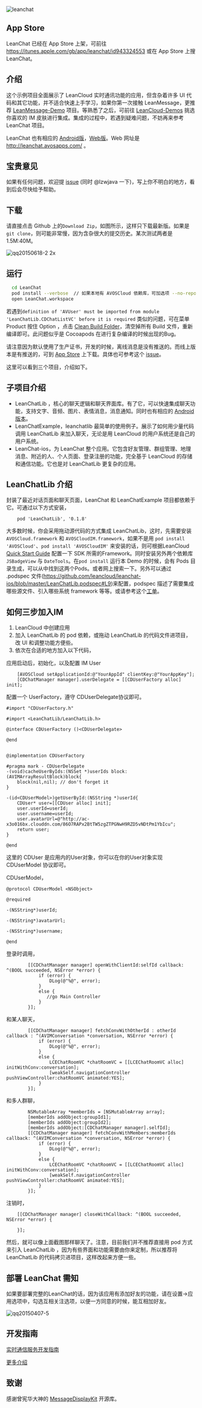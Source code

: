 ![leanchat](https://cloud.githubusercontent.com/assets/5022872/8431636/4eff0aca-1f6d-11e5-8728-f8f450dac380.gif)

## App Store  
LeanChat 已经在 App Store 上架，可前往 https://itunes.apple.com/gb/app/leanchat/id943324553 或在 App Store 上搜 LeanChat。

## 介绍
这个示例项目全面展示了 LeanCloud 实时通讯功能的应用，但含杂着许多 UI 代码和其它功能，并不适合快速上手学习，如果你第一次接触 LeanMessage，更推荐 [LeanMessage-Demo](https://github.com/leancloud/LeanMessage-Demo) 项目。等熟悉了之后，可前往 [LeanCloud-Demos](https://github.com/leancloud/leancloud-demos) 挑选你喜欢的 IM 皮肤进行集成。集成的过程中，若遇到疑难问题，不妨再来参考 LeanChat 项目。

LeanChat 也有相应的 [Android版](https://github.com/leancloud/leanchat-android)，[Web版](https://github.com/leancloud/leanchat-cloudcode)。Web 网址是 http://leanchat.avosapps.com/ 。

## 宝贵意见

如果有任何问题，欢迎提 [issue](https://github.com/leancloud/leanchat-ios/issues) (同时 @lzwjava 一下)，写上你不明白的地方，看到后会尽快给予帮助。

## 下载
请直接点击 Github 上的`Download Zip`，如图所示，这样只下载最新版。如果是 `git clone`，则可能非常慢，因为含杂很大的提交历史。某次测试两者是1.5M:40M。

![qq20150618-2 2x](https://cloud.githubusercontent.com/assets/5022872/8223520/4c25415a-15ab-11e5-912d-b5dab916ce86.png)

## 运行
```bash
  cd LeanChat
  pod install --verbose  // 如果本地有 AVOSCloud 依赖库，可加选项 --no-repo-update 加快速度
  open LeanChat.workspace
```

若遇到`definition of 'AVUser' must be imported from module 'LeanChatLib.CDChatListVC' before it is required` 类似的问题，可在菜单 Product 按住 Option ，点击 [Clean Build Folder](http://stackoverflow.com/questions/8087065/xcode-4-clean-vs-clean-build-folder)，清空掉所有 Build 文件，重新编译即可。此问题似乎是 Cocoapods 在进行复杂编译的时候出现的Bug。

请注意因为默认使用了生产证书，开发的时候，离线消息是没有推送的。而线上版本是有推送的，可到 [App Store](https://itunes.apple.com/gb/app/leanchat/id943324553 ) 上下载。具体也可参考这个 [issue](https://github.com/leancloud/leanchat-ios/issues/40)。

这里可以看到三个项目，介绍如下。

## 子项目介绍
* LeanChatLib ，核心的聊天逻辑和聊天界面库。有了它，可以快速集成聊天功能，支持文字、音频、图片、表情消息，消息通知。同时也有相应的 [Android 版本](https://github.com/leancloud/leanchat-android)。
* LeanChatExample，leanchatlib 最简单的使用例子。展示了如何用少量代码调用 LeanChatLib 来加入聊天，无论是用 LeanCloud 的用户系统还是自己的用户系统。
* LeanChat-ios，为 LeanChat 整个应用。它包含好友管理、群组管理、地理消息、附近的人、个人页面、登录注册的功能，完全基于 LeanCloud 的存储和通信功能。它也是对 LeanChatLib 更复杂的应用。

## LeanChatLib 介绍

封装了最近对话页面和聊天页面，LeanChat 和 LeanChatExample 项目都依赖于它。可通过以下方式安装，
```
    pod 'LeanChatLib', '0.1.8'
```

大多数时候，你会采用拖动源代码的方式集成 LeanChatLib，这时，先需要安装 `AVOSCloud.framework` 和 `AVOSCloudIM.framework`，如果不是用 `pod install 'AVOSCloud'`、`pod install 'AVOSCloudIM'` 来安装的话，则可根据LeanCloud [Quick Start Guide](https://leancloud.cn/docs/start.html) 配置一下 SDK 所需的Framework。同时安装另外两个依赖库`JSBadgeView` 与 `DateTools`。在` pod install ` 运行本 Demo 的时候，会有 Pods 目录生成，可以从中找到这两个Pods。或者网上搜索一下。另外可以通过 .podspec 文件(https://github.com/leancloud/leanchat-ios/blob/master/LeanChatLib.podspec#L9)来配置，podspec 描述了需要集成哪些源文件、引入哪些系统 framework 等等。或请参考这个[工单](https://ticket.leancloud.cn/tickets/7666)。

## 如何三步加入IM
1. LeanCloud 中创建应用       
2. 加入 LeanChatLib 的 pod 依赖，或拖动 LeanChatLib 的代码文件进项目，改 UI 和调整功能方便些。
3. 依次在合适的地方加入以下代码，

应用启动后，初始化，以及配置 IM User
```objc
    [AVOSCloud setApplicationId:@"YourAppId" clientKey:@"YourAppKey"];
    [CDChatManager manager].userDelegate = [[CDUserFactory alloc] init];
```

配置一个 UserFactory，遵守 CDUserDelegate协议即可。

```objc
#import "CDUserFactory.h"

#import <LeanChatLib/LeanChatLib.h>

@interface CDUserFactory ()<CDUserDelegate>

@end


@implementation CDUserFactory

#pragma mark - CDUserDelegate
-(void)cacheUserByIds:(NSSet *)userIds block:(AVIMArrayResultBlock)block{
    block(nil,nil); // don't forget it
}

-(id<CDUserModel>)getUserById:(NSString *)userId{
    CDUser* user=[[CDUser alloc] init];
    user.userId=userId;
    user.username=userId;
    user.avatarUrl=@"http://ac-x3o016bx.clouddn.com/86O7RAPx2BtTW5zgZTPGNwH9RZD5vNDtPm1YbIcu";
    return user;
}

@end

```

这里的 CDUser 是应用内的User对象，你可以在你的User对象实现 CDUserModel 协议即可。

CDUserModel，
```objc
@protocol CDUserModel <NSObject>

@required

-(NSString*)userId;

-(NSString*)avatarUrl;

-(NSString*)username;

@end
```

登录时调用，
```objc
        [[CDChatManager manager] openWithClientId:selfId callback: ^(BOOL succeeded, NSError *error) {
            if (error) {
                DLog(@"%@", error);
            }
            else {
               //go Main Controller
            }
        }];
```

和某人聊天，
```objc
        [[CDChatManager manager] fetchConvWithOtherId : otherId callback : ^(AVIMConversation *conversation, NSError *error) {
            if (error) {
                DLog(@"%@", error);
            }
            else {
                LCEChatRoomVC *chatRoomVC = [[LCEChatRoomVC alloc] initWithConv:conversation];
                [weakSelf.navigationController pushViewController:chatRoomVC animated:YES];
            }
        }];
```

和多人群聊，
```objc
        NSMutableArray *memberIds = [NSMutableArray array];
        [memberIds addObject:groupId1];
        [memberIds addObject:groupId2];
        [memberIds addObject:[CDChatManager manager].selfId];
        [[CDChatManager manager] fetchConvWithMembers:memberIds callback: ^(AVIMConversation *conversation, NSError *error) {
            if (error) {
                DLog(@"%@", error);
            }
            else {
                LCEChatRoomVC *chatRoomVC = [[LCEChatRoomVC alloc] initWithConv:conversation];
                [weakSelf.navigationController pushViewController:chatRoomVC animated:YES];
            }
        }];
```

注销时，
```objc
    [[CDChatManager manager] closeWithCallback: ^(BOOL succeeded, NSError *error) {
        
    }];
```

然后，就可以像上面截图那样聊天了。注意，目前我们并不推荐直接用 pod 方式来引入 LeanChatLib ，因为有些界面和功能需要由你来定制，所以推荐将 LeanChatLib 的代码拷贝进项目，这样改起来方便一些。

## 部署 LeanChat 需知

如果要部署完整的LeanChat的话，因为该应用有添加好友的功能，请在设置->应用选项中，勾选互相关注选项，以便一方同意的时候，能互相加好友。

![qq20150407-5](https://cloud.githubusercontent.com/assets/5022872/7016645/53f91bb8-dd1b-11e4-8ce0-72312c655094.png)

## 开发指南

[实时通信服务开发指南](https://leancloud.cn/docs/realtime_v2.html)

[更多介绍](https://github.com/leancloud/leanchat-android)

## 致谢

感谢曾宪华大神的 [MessageDisplayKit](https://github.com/xhzengAIB/MessageDisplayKit) 开源库。
